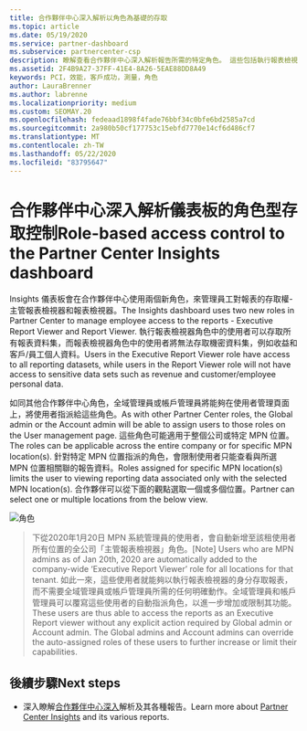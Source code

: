 ```yaml
---
title: 合作夥伴中心深入解析以角色為基礎的存取
ms.topic: article
ms.date: 05/19/2020
ms.service: partner-dashboard
ms.subservice: partnercenter-csp
description: 瞭解查看合作夥伴中心深入解析報告所需的特定角色。 這些包括執行報表檢視器和報表檢視器的角色。
ms.assetid: 2F4B9A27-37FF-41E4-8A26-5EAE88DD8A49
keywords: PCI，效能，客戶成功，測量，角色
author: LauraBrenner
ms.author: labrenne
ms.localizationpriority: medium
ms.custom: SEOMAY.20
ms.openlocfilehash: fedeaad1898f4fade76bbf34c0bfe6bd2585a7cd
ms.sourcegitcommit: 2a980b50cf177753c15ebfd7770e14cf6d486cf7
ms.translationtype: MT
ms.contentlocale: zh-TW
ms.lasthandoff: 05/22/2020
ms.locfileid: "83795647"
---
```

# <a name="role-based-access-control-to-the-partner-center-insights-dashboard"></a><span data-ttu-id="c7107-105">合作夥伴中心深入解析儀表板的角色型存取控制</span><span class="sxs-lookup"><span data-stu-id="c7107-105">Role-based access control to the Partner Center Insights dashboard</span></span>

<span data-ttu-id="c7107-106">Insights 儀表板會在合作夥伴中心使用兩個新角色，來管理員工對報表的存取權-主管報表檢視器和報表檢視器。</span><span class="sxs-lookup"><span data-stu-id="c7107-106">The Insights dashboard uses two new roles in Partner Center to manage employee access to the reports - Executive Report Viewer and Report Viewer.</span></span>  <span data-ttu-id="c7107-107">執行報表檢視器角色中的使用者可以存取所有報表資料集，而報表檢視器角色中的使用者將無法存取機密資料集，例如收益和客戶/員工個人資料。</span><span class="sxs-lookup"><span data-stu-id="c7107-107">Users in the Executive Report Viewer role have access to all reporting datasets, while users in the Report Viewer role will not have access to sensitive data sets such as revenue and customer/employee personal data.</span></span>  

<span data-ttu-id="c7107-108">如同其他合作夥伴中心角色，全域管理員或帳戶管理員將能夠在使用者管理頁面上，將使用者指派給這些角色。</span><span class="sxs-lookup"><span data-stu-id="c7107-108">As with other Partner Center roles, the Global admin or the Account admin will be able to assign users to those roles on the User management page.</span></span> <span data-ttu-id="c7107-109">這些角色可能適用于整個公司或特定 MPN 位置。</span><span class="sxs-lookup"><span data-stu-id="c7107-109">The roles can be applicable across the entire company or for specific MPN location(s).</span></span> <span data-ttu-id="c7107-110">針對特定 MPN 位置指派的角色，會限制使用者只能查看與所選 MPN 位置相關聯的報告資料。</span><span class="sxs-lookup"><span data-stu-id="c7107-110">Roles assigned for specific MPN location(s) limits the user to viewing reporting data associated only with the selected MPN location(s).</span></span> <span data-ttu-id="c7107-111">合作夥伴可以從下面的觀點選取一個或多個位置。</span><span class="sxs-lookup"><span data-stu-id="c7107-111">Partner can select one or multiple locations from the below view.</span></span>

![角色](images/pci/roles.png)

><span data-ttu-id="c7107-113">下從2020年1月20日 MPN 系統管理員的使用者，會自動新增至該租使用者所有位置的全公司「主管報表檢視器」角色。</span><span class="sxs-lookup"><span data-stu-id="c7107-113">[Note] Users who are MPN admins as of Jan 20th, 2020 are automatically added to the company-wide ‘Executive Report Viewer’ role for all locations for that tenant.</span></span> <span data-ttu-id="c7107-114">如此一來，這些使用者就能夠以執行報表檢視器的身分存取報表，而不需要全域管理員或帳戶管理員所需的任何明確動作。全域管理員和帳戶管理員可以覆寫這些使用者的自動指派角色，以進一步增加或限制其功能。</span><span class="sxs-lookup"><span data-stu-id="c7107-114">These users are thus able to access the reports as an Executive Report viewer without any explicit action required by Global admin or Account admin. The Global admins and Account admins can override the auto-assigned roles of these users to further increase or limit their capabilities.</span></span>

## <a name="next-steps"></a><span data-ttu-id="c7107-115">後續步驟</span><span class="sxs-lookup"><span data-stu-id="c7107-115">Next steps</span></span>

- <span data-ttu-id="c7107-116">深入瞭解[合作夥伴中心深入](partner-center-insights.md)解析及其各種報告。</span><span class="sxs-lookup"><span data-stu-id="c7107-116">Learn more about [Partner Center Insights](partner-center-insights.md) and its various reports.</span></span>
